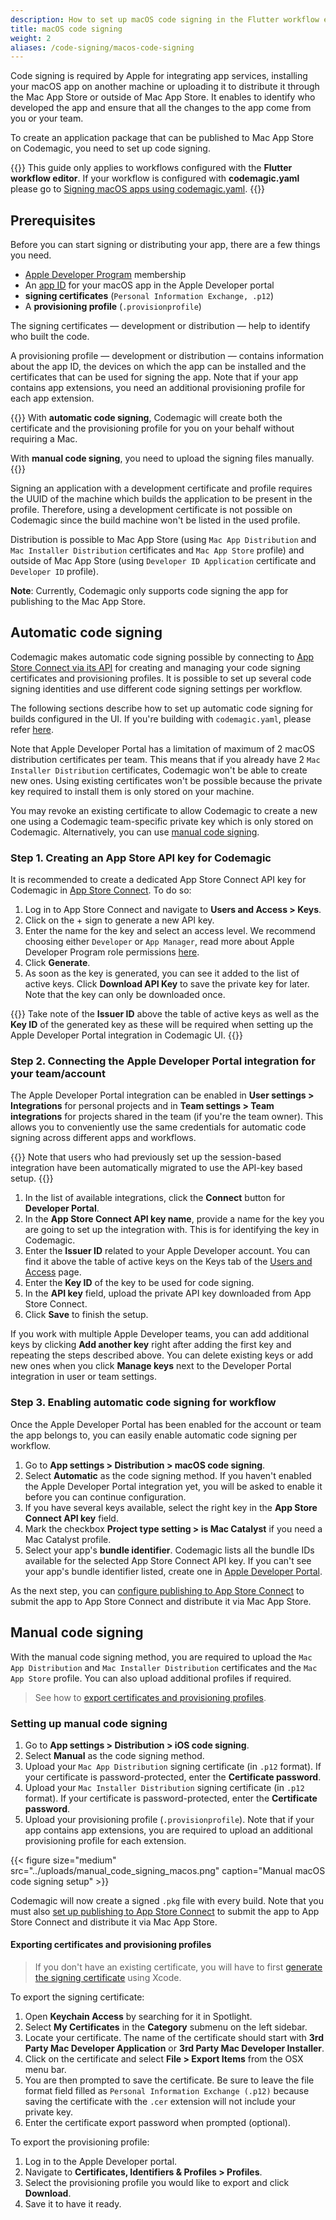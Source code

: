 ```yaml
---
description: How to set up macOS code signing in the Flutter workflow editor
title: macOS code signing
weight: 2
aliases: /code-signing/macos-code-signing
---
```


Code signing is required by Apple for integrating app services, installing your macOS app on another machine or uploading it to distribute it through the Mac App Store or outside of Mac App Store. It enables to identify who developed the app and ensure that all the changes to the app come from you or your team.

To create an application package that can be published to Mac App Store on Codemagic, you need to set up code signing.

{{<notebox>}}
This guide only applies to workflows configured with the **Flutter workflow editor**. If your workflow is configured with **codemagic.yaml** please go to [Signing macOS apps using codemagic.yaml](../code-signing-yaml/signing-macos).
{{</notebox>}}

## Prerequisites

Before you can start signing or distributing your app, there are a few things you need.

* [Apple Developer Program](https://developer.apple.com/programs/enroll/) membership
* An [app ID](https://developer.apple.com/account/resources/identifiers/bundleId/add/) for your macOS app in the Apple Developer portal
* **signing certificates** (`Personal Information Exchange, .p12`)
* A **provisioning profile** (`.provisionprofile`)

The signing certificates — development or distribution — help to identify who built the code.

A provisioning profile — development or distribution — contains information about the app ID, the devices on which the app can be installed and the certificates that can be used for signing the app. Note that if your app contains app extensions, you need an additional provisioning profile for each app extension.

{{<notebox >}}
With **automatic code signing**, Codemagic will create both the certificate and the provisioning profile for you on your behalf without requiring a Mac.

With **manual code signing**, you need to upload the signing files manually.
{{</notebox>}}

Signing an application with a development certificate and profile requires the UUID of the machine which builds the application to be present in the profile. Therefore, using a development certificate is not possible on Codemagic since the build machine won't be listed in the used profile.

Distribution is possible to Mac App Store (using `Mac App Distribution` and `Mac Installer Distribution` certificates and `Mac App Store` profile) and outside of Mac App Store (using `Developer ID Application` certificate and `Developer ID` profile). 

**Note**: Currently, Codemagic only supports code signing the app for publishing to the Mac App Store.

## Automatic code signing

Codemagic makes automatic code signing possible by connecting to [App Store Connect via its API](https://developer.apple.com/app-store-connect/api/) for creating and managing your code signing certificates and provisioning profiles. It is possible to set up several code signing identities and use different code signing settings per workflow.

The following sections describe how to set up automatic code signing for builds configured in the UI. If you're building with `codemagic.yaml`, please refer [here](../code-signing-yaml/signing-macos).

Note that Apple Developer Portal has a limitation of maximum of 2 macOS distribution certificates per team. This means that if you already have 2 `Mac Installer Distribution` certificates, Codemagic won't be able to create new ones. Using existing certificates won't be possible because the private key required to install them is only stored on your machine.

You may revoke an existing certificate to allow Codemagic to create a new one using a Codemagic team-specific private key which is only stored on Codemagic. Alternatively, you can use [manual code signing](#manual-code-signing-to-publish-to-mac-app-store).

### Step 1. Creating an App Store API key for Codemagic

It is recommended to create a dedicated App Store Connect API key for Codemagic in [App Store Connect](https://appstoreconnect.apple.com/access/api). To do so:

1. Log in to App Store Connect and navigate to **Users and Access > Keys**.
2. Click on the + sign to generate a new API key.
3. Enter the name for the key and select an access level. We recommend choosing either `Developer` or `App Manager`, read more about Apple Developer Program role permissions [here](https://help.apple.com/app-store-connect/#/deve5f9a89d7).
4. Click **Generate**.
5. As soon as the key is generated, you can see it added to the list of active keys. Click **Download API Key** to save the private key for later. Note that the key can only be downloaded once.

{{<notebox >}}
Take note of the **Issuer ID** above the table of active keys as well as the **Key ID** of the generated key as these will be required when setting up the Apple Developer Portal integration in Codemagic UI.
{{</notebox>}}

### Step 2. Connecting the Apple Developer Portal integration for your team/account

The Apple Developer Portal integration can be enabled in **User settings > Integrations** for personal projects and in **Team settings > Team integrations** for projects shared in the team (if you're the team owner). This allows you to conveniently use the same credentials for automatic code signing across different apps and workflows.

{{<notebox >}}
Note that users who had previously set up the session-based integration have been automatically migrated to use the API-key based setup.
{{</notebox>}}

1. In the list of available integrations, click the **Connect** button for **Developer Portal**.
2. In the **App Store Connect API key name**, provide a name for the key you are going to set up the integration with. This is for identifying the key in Codemagic.
3. Enter the **Issuer ID** related to your Apple Developer account. You can find it above the table of active keys on the Keys tab of the [Users and Access](https://appstoreconnect.apple.com/access/api) page.
4. Enter the **Key ID** of the key to be used for code signing.
5. In the **API key** field, upload the private API key downloaded from App Store Connect.
6. Click **Save** to finish the setup.

If you work with multiple Apple Developer teams, you can add additional keys by clicking **Add another key** right after adding the first key and repeating the steps described above. You can delete existing keys or add new ones when you click **Manage keys** next to the Developer Portal integration in user or team settings.

### Step 3. Enabling automatic code signing for workflow

Once the Apple Developer Portal has been enabled for the account or team the app belongs to, you can easily enable automatic code signing per workflow.

1. Go to **App settings > Distribution > macOS code signing**.
2. Select **Automatic** as the code signing method. If you haven't enabled the Apple Developer Portal integration yet, you will be asked to enable it before you can continue configuration.
3. If you have several keys available, select the right key in the **App Store Connect API key** field.
4. Mark the checkbox **Project type setting > is Mac Catalyst** if you need a Mac Catalyst profile.
7. Select your app's **bundle identifier**. Codemagic lists all the bundle IDs available for the selected App Store Connect API key. If you can't see your app's bundle identifier listed, create one in [Apple Developer Portal](https://developer.apple.com/account/resources/identifiers/add/bundleId).

As the next step, you can [configure publishing to App Store Connect](../publishing/publishing-to-app-store) to submit the app to App Store Connect and distribute it via Mac App Store.

## Manual code signing

With the manual code signing method, you are required to upload the `Mac App Distribution` and `Mac Installer Distribution` certificates and the `Mac App Store` profile. You can also upload additional profiles if required.
>See how to [export certificates and provisioning profiles](#exporting-certificates-and-provisioning-profiles).

### Setting up manual code signing

1. Go to **App settings > Distribution > iOS code signing**.
2. Select **Manual** as the code signing method.
3. Upload your `Mac App Distribution` signing certificate (in `.p12` format). If your certificate is password-protected, enter the **Certificate password**.
3. Upload your `Mac Installer Distribution` signing certificate (in `.p12` format). If your certificate is password-protected, enter the **Certificate password**.
4. Upload your provisioning profile (`.provisionprofile`). Note that if your app contains app extensions, you are required to upload an additional provisioning profile for each extension.

{{< figure size="medium" src="../uploads/manual_code_signing_macos.png" caption="Manual macOS code signing setup" >}}

Codemagic will now create a signed `.pkg` file with every build. Note that you must also [set up publishing to App Store Connect](../publishing/publishing-to-app-store) to submit the app to App Store Connect and distribute it via Mac App Store.

#### Exporting certificates and provisioning profiles

>If you don't have an existing certificate, you will have to first [generate the signing certificate](https://help.apple.com/xcode/mac/current/#/dev154b28f09) using Xcode.

To export the signing certificate:

1. Open **Keychain Access** by searching for it in Spotlight.
2. Select **My Certificates** in the **Category** submenu on the left sidebar.
3. Locate your certificate. The name of the certificate should start with **3rd Party Mac Developer Application** or **3rd Party Mac Developer Installer**.
3. Click on the certificate and select **File > Export Items** from the OSX menu bar.
4. You are then prompted to save the certificate. Be sure to leave the file format field filled as `Personal Information Exchange (.p12)` because saving the certificate with the `.cer` extension will not include your private key.
5. Enter the certificate export password when prompted (optional).

To export the provisioning profile:

1. Log in to the Apple Developer portal.
2. Navigate to **Certificates, Identifiers & Profiles > Profiles**.
3. Select the provisioning profile you would like to export and click **Download**.
4. Save it to have it ready.
